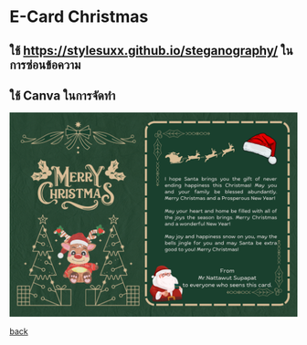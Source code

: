 # E-Card Christmas

## ใช้ https://stylesuxx.github.io/steganography/ ในการซ่อนข้อความ
## ใช้ Canva ในการจัดทำ


![christmas card](MyIMG/e-cardchristmas.png)


[back](README.md)

